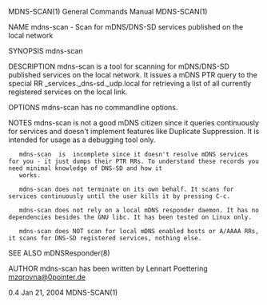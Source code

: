MDNS-SCAN(1)                                                                      General Commands Manual                                                                     MDNS-SCAN(1)

NAME
       mdns-scan - Scan for mDNS/DNS-SD services published on the local network

SYNOPSIS
       mdns-scan

DESCRIPTION
       mdns-scan  is a tool for scanning for mDNS/DNS-SD published services on the local network. It issues a mDNS PTR query to the special RR _services._dns-sd._udp.local for retrieving
       a list of all currently registered services on the local link.

OPTIONS
       mdns-scan has no commandline options.

NOTES
       mdns-scan is not a good mDNS citizen since it queries continuously for services and doesn't implement features like Duplicate Suppression. It is intended for usage as a  debugging
       tool only.

       mdns-scan  is  incomplete since it doesn't resolve mDNS services for you - it just dumps their PTR RRs. To understand these records you need minimal knowledge of DNS-SD and how it
       works.

       mdns-scan does not terminate on its own behalf. It scans for services continuously until the user kills it by pressing C-c.

       mdns-scan does not rely on a local mDNS responder daemon. It has no dependencies besides the GNU libc. It has been tested on Linux only.

       mdns-scan does NOT scan for local mDNS enabled hosts or A/AAAA RRs, it scans for DNS-SD registered services, nothing else.

SEE ALSO
       mDNSResponder(8)

AUTHOR
       mdns-scan has been written by Lennart Poettering <mzqrovna@0pointer.de>

0.4                                                                                    Jan 21, 2004                                                                           MDNS-SCAN(1)
